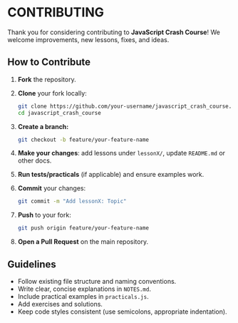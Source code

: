 # CONTRIBUTING

Thank you for considering contributing to **JavaScript Crash Course**! We welcome improvements, new lessons, fixes, and ideas.

## How to Contribute

1. **Fork** the repository.
2. **Clone** your fork locally:

   ```bash
   git clone https://github.com/your-username/javascript_crash_course.git
   cd javascript_crash_course
   ```

3. **Create a branch:**

   ```bash
   git checkout -b feature/your-feature-name
   ```

4. **Make your changes**: add lessons under `lessonX/`, update `README.md` or other docs.
5. **Run tests/practicals** (if applicable) and ensure examples work.
6. **Commit** your changes:

   ```bash
   git commit -m "Add lessonX: Topic"
   ```

7. **Push** to your fork:

   ```bash
   git push origin feature/your-feature-name
   ```

8. **Open a Pull Request** on the main repository.

## Guidelines

* Follow existing file structure and naming conventions.
* Write clear, concise explanations in `NOTES.md`.
* Include practical examples in `practicals.js`.
* Add exercises and solutions.
* Keep code styles consistent (use semicolons, appropriate indentation).
